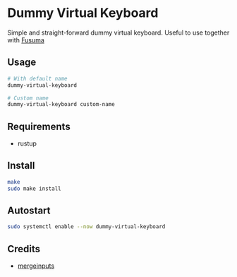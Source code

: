 # Dummy Virtual Keyboard

Simple and straight-forward dummy virtual keyboard. Useful to use together with [Fusuma](https://github.com/iberianpig/fusuma)

## Usage

```bash
# With default name
dummy-virtual-keyboard

# Custom name
dummy-virtual-keyboard custom-name

```

## Requirements
- rustup

## Install  

```bash
make
sudo make install
```

## Autostart

```bash
sudo systemctl enable --now dummy-virtual-keyboard
```

## Credits
- [mergeinputs](https://github.com/Ckath/mergeinputs)
